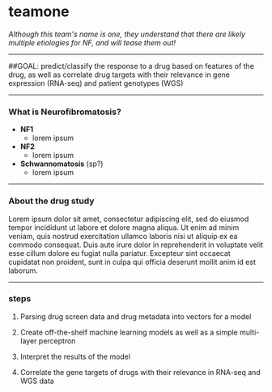 # teamone
_Although this team's name is one, they understand that there are likely multiple etiologies for NF, and will tease them out!_

---

##GOAL: 
predict/classify the response to a drug based on features of the drug, as well as correlate drug targets with their relevance in gene expression (RNA-seq) and patient genotypes (WGS)

---

### What is Neurofibromatosis? 
* __NF1__
    * lorem ipsum
* __NF2__
    * lorem ipsum
* __Schwannomatosis__ (sp?)
    * lorem ipsum

---

### About the drug study

Lorem ipsum dolor sit amet, consectetur adipiscing elit, sed do eiusmod tempor incididunt ut labore et dolore magna aliqua. Ut enim ad minim veniam, quis nostrud exercitation ullamco laboris nisi ut aliquip ex ea commodo consequat. Duis aute irure dolor in reprehenderit in voluptate velit esse cillum dolore eu fugiat nulla pariatur. Excepteur sint occaecat cupidatat non proident, sunt in culpa qui officia deserunt mollit anim id est laborum.

---
### steps 

1. Parsing drug screen data and drug metadata into vectors for a model

2. Create off-the-shelf machine learning models as well as a simple multi-layer perceptron

3. Interpret the results of the model

4. Correlate the gene targets of drugs with their relevance in RNA-seq and WGS data 